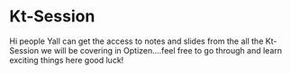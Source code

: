 # Kt-Session
Hi people Yall can get the access to notes and slides from the all the  Kt-Session we will be covering in Optizen....feel free to go through and learn exciting things here good luck!
